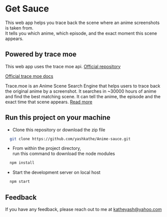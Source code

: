 
# Get Sauce 

This web app helps you trace back the scene where an anime screenshots is taken from. \
It tells you which anime, which episode, and the exact moment this scene appears.


## Powered by trace moe

This web app uses the trace moe api. [Official repository](https://github.com/soruly/trace.moe)

[Official trace moe docs](https://soruly.github.io/trace.moe-api/#/docs) 

Trace.moe is an Anime Scene Search Engine that helps users to trace back the original anime 
by a screenshot. It searches in ~30000 hours of anime and find the best matching scene. 
It can tell the anime, the episode and the exact time that scene appears. [Read more](https://trace.moe/about) 

## Run this project on your machine

- Clone this repository or download the zip file 

```bash
  git clone https://github.com/yashkathe/Anime-sauce.git
```
- From within the project directory, \
  run this command to download the node modules 

```bash
  npm install
```
- Start the development server on local host

```bash
  npm start 
```
## Feedback

If you have any feedback, please reach out to me at katheyash@yahoo.com



